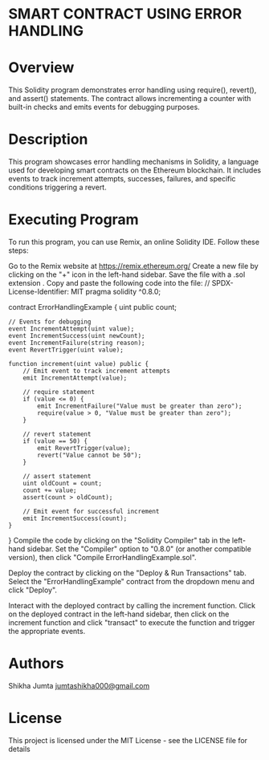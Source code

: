 # SMART CONTRACT USING ERROR HANDLING
# Overview
This Solidity program demonstrates error handling using require(), revert(), and assert() statements. The contract allows incrementing a counter with built-in checks and emits events for debugging purposes.

# Description
This program showcases error handling mechanisms in Solidity, a language used for developing smart contracts on the Ethereum blockchain. It includes events to track increment attempts, successes, failures, and specific conditions triggering a revert.

# Executing Program
To run this program, you can use Remix, an online Solidity IDE. Follow these steps:

Go to the Remix website at https://remix.ethereum.org/
Create a new file by clicking on the "+" icon in the left-hand sidebar. Save the file with a .sol extension .
Copy and paste the following code into the file:
// SPDX-License-Identifier: MIT
pragma solidity ^0.8.0;

contract ErrorHandlingExample {
    uint public count;

    // Events for debugging
    event IncrementAttempt(uint value);
    event IncrementSuccess(uint newCount);
    event IncrementFailure(string reason);
    event RevertTrigger(uint value);

    function increment(uint value) public {
        // Emit event to track increment attempts
        emit IncrementAttempt(value);

        // require statement
        if (value <= 0) {
            emit IncrementFailure("Value must be greater than zero");
            require(value > 0, "Value must be greater than zero");
        }

        // revert statement
        if (value == 50) {
            emit RevertTrigger(value);
            revert("Value cannot be 50");
        }

        // assert statement
        uint oldCount = count;
        count += value;
        assert(count > oldCount);

        // Emit event for successful increment
        emit IncrementSuccess(count);
    }
}
Compile the code by clicking on the "Solidity Compiler" tab in the left-hand sidebar. Set the "Compiler" option to "0.8.0" (or another compatible version), then click "Compile ErrorHandlingExample.sol".

Deploy the contract by clicking on the "Deploy & Run Transactions" tab. Select the "ErrorHandlingExample" contract from the dropdown menu and click "Deploy".

Interact with the deployed contract by calling the increment function. Click on the deployed contract in the left-hand sidebar, then click on the increment function and click "transact" to execute the function and trigger the appropriate events.

# Authors
Shikha Jumta
jumtashikha000@gmail.com

# License
This project is licensed under the MIT License - see the LICENSE file for details
